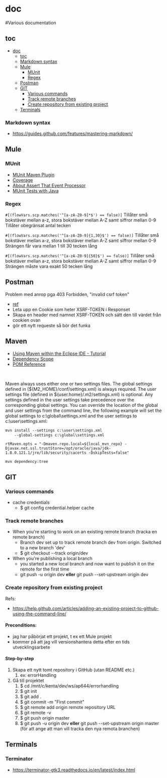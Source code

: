 # doc
#Various documentation

## toc

- [doc](#doc)
  - [toc](#toc)
  - [Markdown syntax](#markdown-syntax)
  - [Mule](#mule)
    - [MUnit](#mUnit)
    - [Regex](#regex)
  - [Postman](#postman)
  - [GIT](#git)
    - [Various commands](#various-commands)
    - [Track remote branches](#track-remote-branches)
    - [Create repository from existing project](#create-repository-from-existing-project)
  - [Terminals](#terminals)

### Markdown syntax
* https://guides.github.com/features/mastering-markdown/

## Mule

### MUnit
- [MUnit Maven Plugin](https://docs.mulesoft.com/munit/2.3/munit-maven-plugin)
- [Coverage](https://docs.mulesoft.com/munit/2.3/munit-coverage-report)
- [About Assert That Event Processor](https://docs.mulesoft.com/munit/2.1/assertion-message-processor)
- [MUnit Tests with Java](https://docs.archive.mulesoft.com/munit/v/1.1/munit-tests-with-java)

### Regex

```#[(flowVars.scp.matches('^[a-zA-Z0-9]*$') == false)]```
Tillåter små bokstäver mellan a-z, stora bokstäver mellan A-Z samt siffror mellan 0-9
Tillåter obegränsat antal tecken

```#[(flowVars.scp.matches('^[a-zA-Z0-9]{1,30}$') == false)]```
Tillåter små bokstäver mellan a-z, stora bokstäver mellan A-Z samt siffror mellan 0-9
Strängen får vara mellan 1 till 30 tecken lång

```#[(flowVars.scp.matches('^[a-zA-Z0-9]{50}$') == false)]```
Tillåter små bokstäver mellan a-z, stora bokstäver mellan A-Z samt siffror mellan 0-9
Strängen måste vara exakt 50 tecken lång

## Postman
Problem med anrop pga 403 Forbidden, "invalid csrf token"
  - [ref](https://i.stack.imgur.com/ab71y.png)
  - Leta upp en Cookie som heter XSRF-TOKEN i Responset
  - Skapa en header med namnet XSRF-TOKEN och sätt den till värdet från cookien ovan
  - gör ett nytt requeste så bör det funka

## Maven

- [Using Maven within the Eclipse IDE - Tutorial](http://www.vogella.com/tutorials/EclipseMaven/article.html)
- [Dependency Scope](http://maven.apache.org/guides/introduction/introduction-to-dependency-mechanism.html#Dependency_Scope)
- [POM Reference](https://maven.apache.org/pom.html)

<br>

Maven always uses either one or two settings files. The global settings defined in (${M2_HOME}/conf/settings.xml) is always required.
The user settings file (defined in ${user.home}/.m2/settings.xml) is optional. Any settings defined in the user settings take precedence
over the corresponding global settings.
You can override the location of the global and user settings from the command line, the following example will set the global settings
to c:\global\settings.xml and the user settings to c:\user\settings.xml:

```markdown
mvn install --settings c:\user\settings.xml 
    --global-settings c:\global\settings.xml
```
	
```rtMaven.opts = "-Dmaven.repo.local=${local_mvn_repo} -Djavax.net.ssl.trustStore=/opt/oracle/java/jdk-1.8.0.121.1/jre/lib/security/cacerts -DskipTests=false"```

```mvn dependency:tree```
  
## GIT
### Various commands
* cache credentials
   * $ git config credential.helper cache
   
### Track remote branches
* When you're starting to work on an existing remote branch (tracka en remote branch)
   * Branch dev set up to track remote branch dev from origin. Switched to a new branch 'dev'
   * $ git checkout --track origin/dev
*  When you're publishing a local branch
   * you started a new local branch and now want to publish it on the remote for the first time
   * git push -u origin dev __eller__ git push --set-upstream origin dev

### Create repository from existing project
Refs:
* https://help.github.com/articles/adding-an-existing-project-to-github-using-the-command-line/
  
#### Preconditions:
* jag har påbörjat ett projekt, t ex ett Mule projekt
* kommer på att jag vill versionshantera detta efter en tids utvecklingsarbete

#### Step-by-step
1. Skapa ett nytt tomt repository i GitHub (utan README etc.)
   1. ex: errorHandling
2. Gå till projektet
   1. $ cd /mnt/c/kenta/dev/ws/ap644/errorhandling
   1. $ git init
   1. $ git add .
   1. $ git commit -m "First commit"
   1. $ git remote add origin remote repository URL
   1. $ git remote -v
   1. $ git push origin master
   1. $ git push -u origin dev __eller__ git push --set-upstream origin master (för att ange att man vill tracka den nya remota branchen)

## Terminals
### Terminator
* https://terminator-gtk3.readthedocs.io/en/latest/index.html
